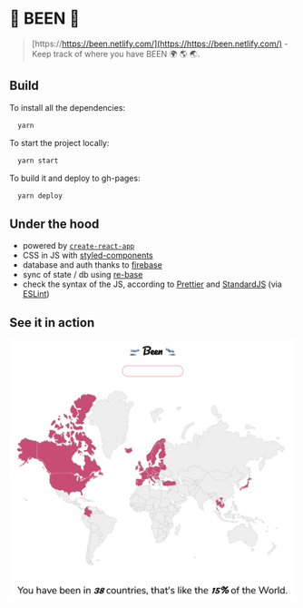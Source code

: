 # 🛫 BEEN 🛬

> [https://https://been.netlify.com/](https://https://been.netlify.com/) - Keep track of where you have BEEN 🌍 🌎 🌏.

## Build

To install all the dependencies:

```bash
  yarn
```

To start the project locally:

```bash
  yarn start
```

To build it and deploy to gh-pages:

```bash
  yarn deploy
```

## Under the hood

- powered by [`create-react-app`](https://github.com/facebook/create-react-app)
- CSS in JS with [styled-components](https://www.styled-components.com/)
- database and auth thanks to [firebase](https://firebase.google.com/)
- sync of state / db using [re-base](https://github.com/tylermcginnis/re-base)
- check the syntax of the JS, according to [Prettier](https://prettier.io/) and [StandardJS](http://standardjs.com/) (via [ESLint](http://eslint.org/))

## See it in action

![been](./public/been.png)
